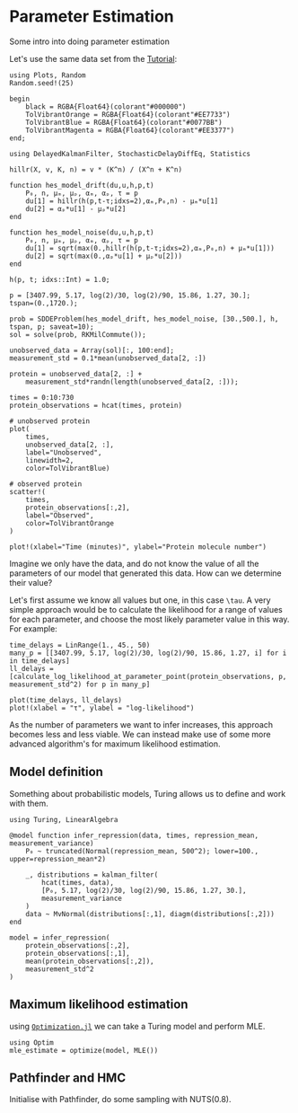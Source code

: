 # Parameter Estimation

Some intro into doing parameter estimation

Let's use the same data set from the [Tutorial](@ref):

```@example parameter-estimation
using Plots, Random
Random.seed!(25)

begin
    black = RGBA{Float64}(colorant"#000000")
    TolVibrantOrange = RGBA{Float64}(colorant"#EE7733")
    TolVibrantBlue = RGBA{Float64}(colorant"#0077BB")
    TolVibrantMagenta = RGBA{Float64}(colorant"#EE3377")
end;

using DelayedKalmanFilter, StochasticDelayDiffEq, Statistics

hillr(X, v, K, n) = v * (K^n) / (X^n + K^n)

function hes_model_drift(du,u,h,p,t)
    P₀, n, μₘ, μₚ, αₘ, αₚ, τ = p
    du[1] = hillr(h(p,t-τ;idxs=2),αₘ,P₀,n) - μₘ*u[1]
    du[2] = αₚ*u[1] - μₚ*u[2]
end

function hes_model_noise(du,u,h,p,t)
    P₀, n, μₘ, μₚ, αₘ, αₚ, τ = p
    du[1] = sqrt(max(0.,hillr(h(p,t-τ;idxs=2),αₘ,P₀,n) + μₘ*u[1]))
    du[2] = sqrt(max(0.,αₚ*u[1] + μₚ*u[2]))
end

h(p, t; idxs::Int) = 1.0;

p = [3407.99, 5.17, log(2)/30, log(2)/90, 15.86, 1.27, 30.];
tspan=(0.,1720.);

prob = SDDEProblem(hes_model_drift, hes_model_noise, [30.,500.], h, tspan, p; saveat=10);
sol = solve(prob, RKMilCommute());

unobserved_data = Array(sol)[:, 100:end];
measurement_std = 0.1*mean(unobserved_data[2, :])

protein = unobserved_data[2, :] + 
    measurement_std*randn(length(unobserved_data[2, :]));

times = 0:10:730
protein_observations = hcat(times, protein)

# unobserved protein
plot(
    times,
    unobserved_data[2, :],
    label="Unobserved",
    linewidth=2,
    color=TolVibrantBlue)

# observed protein
scatter!(
    times,
    protein_observations[:,2],
    label="Observed",
    color=TolVibrantOrange
)

plot!(xlabel="Time (minutes)", ylabel="Protein molecule number")
```

Imagine we only have the data, and do not know the value of all the parameters of our model that generated this data. How can we determine their value?

Let's first assume we know all values but one, in this case ``\tau``. A very simple approach would be to calculate the likelihood for a range of values for each parameter, and choose the most likely parameter value in this way. For example:

```@example parameter-estimation
time_delays = LinRange(1., 45., 50)
many_p = [[3407.99, 5.17, log(2)/30, log(2)/90, 15.86, 1.27, i] for i in time_delays]
ll_delays = [calculate_log_likelihood_at_parameter_point(protein_observations, p, measurement_std^2) for p in many_p]

plot(time_delays, ll_delays)
plot!(xlabel = "τ", ylabel = "log-likelihood")
```

As the number of parameters we want to infer increases, this approach becomes less and less viable. We can instead make use of some more advanced algorithm's for maximum likelihood estimation.

## Model definition

Something about probabilistic models, Turing allows us to define and work with them.

```@example parameter-estimation
using Turing, LinearAlgebra

@model function infer_repression(data, times, repression_mean, measurement_variance)
    P₀ ~ truncated(Normal(repression_mean, 500^2); lower=100., upper=repression_mean*2)
    
    _, distributions = kalman_filter(
        hcat(times, data),
        [P₀, 5.17, log(2)/30, log(2)/90, 15.86, 1.27, 30.],
        measurement_variance
    )
    data ~ MvNormal(distributions[:,1], diagm(distributions[:,2]))
end

model = infer_repression(
    protein_observations[:,2],
    protein_observations[:,1],
    mean(protein_observations[:,2]),
    measurement_std^2
)
```

## Maximum likelihood estimation

using [`Optimization.jl`](http://optimization.sciml.ai/stable/) we can take a Turing model and perform MLE.

```@example parameter-estimation
using Optim
mle_estimate = optimize(model, MLE())
```

## Pathfinder and HMC

Initialise with Pathfinder, do some sampling with NUTS(0.8).
